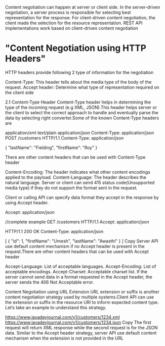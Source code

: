 Content negotiation can happen at server or client side.
  In the server-driven negotiation, a server process is responsible for selecting best representation for the response.
  For client-driven content negotiation, the client made the selection for the resource representation.
  REST API implementations work based on client-driven content negotiation
  
"Content Negotiation using HTTP Headers"
========================================

HTTP headers provide following 2 type of information for the negotiation

Content-Type: This header tells about the media type of the body of the request.
Accept header: Determine what type of representation required on the client side

2.1 Content-Type Header
Content-Type header helps in determining the type of the incoming request (e.g XML, JSON).This header helps server or the client to select the correct approach to handle and eventually parse the data by selecting right converter.Some of the known Content-Type headers are

application/xml
text/plain
application/json
Content-Type: application/json
POST /customers HTTP/1.1
Content-Type: application/json

{
  "lastName": "Fielding",
  "firstName": "Roy"
}

There are other content headers that can be used with Content-Type header

Content-Encoding: The header indicates what other content encodings applied to the payload.
Content-Language:  The header describes the natural language.
Server or client can send 415 status code(Unsupported media type) if they do not support the format sent in the request.

Client or calling API can specify data format they accept in the response by using Accept header.

Accept: application/json

//complete example
GET /customers HTTP/1.1
Accept: application/json

HTTP/1.1 200 OK
Content-Type: application/json

[
  {
    "id": 1,
    "firstName": "Umesh",
    "lastName": "Awasthi"
  }
]
Copy
Server API use default content mechanism if no Accept header is present in the request.There are other content headers that can be used with Accept header

Accept-Language: List of acceptable languages.
Accept-Encoding: List of acceptable encodings.
Accept-Charset: Acceptable charset list.
If the server cannot send data in a format requested in the Accept header, the server sends the 406 Not Acceptable error.

Content Negotiation using URL Extension
URL extension or suffix is another content negotiation strategy used by multiple systems.Client API can use the extension or suffix in the resource URI to inform expected content type. Let’s take an example to understand this strategy.

https://www.javadevjournal.com/v1/customers/1234.xml
https://www.javadevjournal.com/v1/customers/1234.json
Copy
The first request will return XML response while the second request is for the JSON data.
Similar to the Accept header strategy, server API use default content mechanism when the extension is not provided in the URL

 


 
